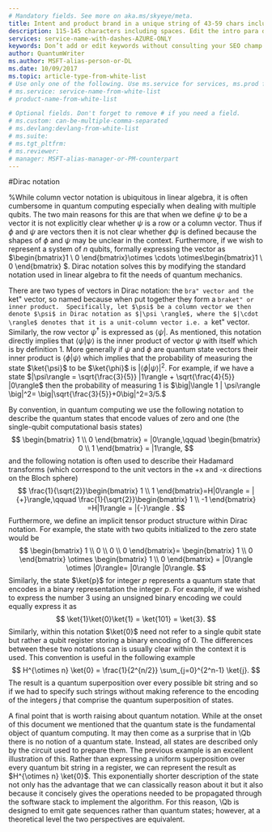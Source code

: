 ```yaml
---
# Mandatory fields. See more on aka.ms/skyeye/meta.
title: Intent and product brand in a unique string of 43-59 chars including spaces | Microsoft Docs 
description: 115-145 characters including spaces. Edit the intro para describing article intent to fit here. This abstract displays in the search result.
services: service-name-with-dashes-AZURE-ONLY 
keywords: Don’t add or edit keywords without consulting your SEO champ.
author: QuantumWriter
ms.author: MSFT-alias-person-or-DL
ms.date: 10/09/2017
ms.topic: article-type-from-white-list
# Use only one of the following. Use ms.service for services, ms.prod for on-prem. Remove the # before the relevant field.
# ms.service: service-name-from-white-list
# product-name-from-white-list

# Optional fields. Don't forget to remove # if you need a field.
# ms.custom: can-be-multiple-comma-separated
# ms.devlang:devlang-from-white-list
# ms.suite: 
# ms.tgt_pltfrm:
# ms.reviewer:
# manager: MSFT-alias-manager-or-PM-counterpart
---
```


#Dirac notation

%While column vector notation is ubiquitous in linear algebra, it is often cumbersome in quantum computing especially when dealing with multiple qubits.  The two main reasons for this are that when we define $\psi$ to be a vector it is not explicitly clear whether $\psi$ is a row or a column vector.  Thus if $\phi$ and $\psi$ are vectors then it is not clear whether $\phi \psi$ is defined because the shapes of $\phi$ and $\psi$ may be unclear in the context.  Furthermore, if we wish to represent a system of $n$ qubits, formally expressing the vector as $\begin{bmatrix}1 \\ 0 \end{bmatrix}\otimes \cdots \otimes\begin{bmatrix}1 \\ 0 \end{bmatrix} $.  Dirac notation solves this by modifying the standard notation used in linear algebra to fit the needs of quantum mechanics.

There are two types of vectors in Dirac notation: the ``bra" vector and the ``ket" vector, so named because when put together they form a ``braket" or inner product.  Specifically, let $\psi$ be a column vector we then denote $\psi$ in Dirac notation as $|\psi \rangle$, where the $|\cdot \rangle$ denotes that it is a unit-column vector i.e. a ``ket" vector.  Similarly, the row vector $\psi^\dagger$ is expressed as $\langle \psi |$.  As mentioned, this notation directly implies that $\langle \psi |\psi \rangle$ is the inner product of vector $\psi$ with itself which is by definition $1$.  More generally if $\psi$ and $\phi$ are quantum state vectors their inner product is $\langle \phi | \psi \rangle$ which implies that the probability of measuring the state $\ket{\psi}$ to be $\ket{\phi}$ is $|\langle \phi|\psi\rangle|^2$.  For example, if we have a state $|\psi\rangle = \sqrt{\frac{3}{5}} |1\rangle + \sqrt{\frac{4}{5}} |0\rangle$ then the probability of measuring $1$  is  $\big|\langle 1 | \psi\rangle \big|^2= \big|\sqrt{\frac{3}{5}}+0\big|^2=3/5.$ 

By convention, in quantum computing we use the following notation to describe the quantum states that encode values of zero and one (the single-qubit computational basis states)
$$
\begin{bmatrix} 1 \\ 0 \end{bmatrix} = |0\rangle,\qquad
\begin{bmatrix} 0 \\ 1 \end{bmatrix} = |1\rangle,
$$
 and the following notation is often used to describe their Hadamard transforms (which correspond to the unit vectors in the +x and -x directions on the Bloch sphere)
$$
\frac{1}{\sqrt{2}}\begin{bmatrix} 1 \\ 1 \end{bmatrix}=H|0\rangle = |{+}\rangle,\qquad
\frac{1}{\sqrt{2}}\begin{bmatrix} 1 \\ -1 \end{bmatrix} =H|1\rangle = |{-}\rangle .
$$
Furthermore, we define an implicit tensor product structure within Dirac notation.  For example, the state with two qubits initialized to the zero state would be
$$
\begin{bmatrix} 1 \\ 0 \\ 0 \\ 0 \end{bmatrix}= \begin{bmatrix} 1 \\ 0 \end{bmatrix} \otimes \begin{bmatrix} 1 \\ 0 \end{bmatrix} = |0\rangle \otimes |0\rangle= |0\rangle |0\rangle.
$$
 Similarly,  the state $\ket{p}$ for integer $p$ represents a quantum state that encodes in a binary representation the integer $p$.  For example, if we wished to express the number $3$ using an unsigned binary encoding we could equally express it as
$$
\ket{1}\ket{0}\ket{1} = \ket{101} = \ket{3}.
$$
Similarly, within this notation $\ket{0}$ need not refer to a single qubit state but rather a qubit register storing a binary encoding of $0$.  The differences between these two notations can is usually clear within the context it is used.  This convention is useful in the following example 
$$
H^{\otimes n} \ket{0} = \frac{1}{2^{n/2}} \sum_{j=0}^{2^n-1} \ket{j}.
$$
The result is a quantum superposition over every possible bit string and so if we had to specify such strings without making reference to the encoding of the integers $j$ that comprise the quantum superposition of states.

A final point that is worth raising about quantum notation.  While at the onset of this document we mentioned that the quantum state is the fundamental object of quantum computing.  It may then come as a surprise that in \Qb there is no notion of a quantum state.  Instead, all states are described only by the circuit used to prepare them.  The previous example is an excellent illustration of this.  Rather than expressing a uniform superposition over every quantum bit string in a register, we can represent the result as $H^{\otimes n} \ket{0}$.  This exponentially shorter description of the state not only has the advantage that we can classically reason about it but it also because it concisely gives the operations needed to be propagated through the software stack to implement the algorithm.  For this reason, \Qb is designed to emit gate sequences rather than quantum states; however, at a theoretical level the two perspectives are equivalent.